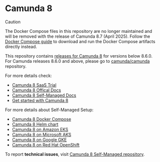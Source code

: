# Camunda 8

> [!CAUTION]
>
> The Docker Compose files in this repository are no longer maintained and will be removed with the release of Camunda 8.7 (April 2025). 
> Follow the [Docker Compose guide](https://docs.camunda.io/docs/self-managed/setup/deploy/local/docker-compose) to download and run the Docker Compose artifacts directly instead.

This repository contains [releases for Camunda 8](https://github.com/camunda/camunda-platform/releases) for versions below 8.6.0. For Camunda releases 8.6.0 and above, please go to [camunda/camunda](https://github.com/camunda/camunda/releases) repository.

For more details check:

- [Camunda 8 SaaS Trial](https://signup.camunda.com/saas)
- [Camunda 8 Offical Docs](https://docs.camunda.io/)
- [Camunda 8 Self-Managed Docs](https://docs.camunda.io/docs/self-managed/about-self-managed/)
- [Get started with Camunda 8](https://github.com/camunda/camunda-platform-get-started)

For more details about Self-Managed Setup:

- [Camunda 8 Docker Compose](https://docs.camunda.io/docs/self-managed/setup/deploy/local/docker-compose/)
- [Camunda 8 Helm chart](https://docs.camunda.io/docs/self-managed/setup/install/)
- [Camunda 8 on Amazon EKS](https://docs.camunda.io/docs/self-managed/setup/deploy/amazon/amazon-eks/)
- [Camunda 8 on Microsoft AKS](https://docs.camunda.io/docs/self-managed/setup/deploy/azure/microsoft-aks/)
- [Camunda 8 on Google GKE](https://docs.camunda.io/docs/self-managed/setup/deploy/gcp/google-gke/)
- [Camunda 8 on Red Hat OpenShift](https://docs.camunda.io/docs/self-managed/setup/deploy/openshift/redhat-openshift/)

To report **technical issues**, visit [Camunda 8 Self-Managed repository](https://github.com/camunda/camunda-self-managed).
